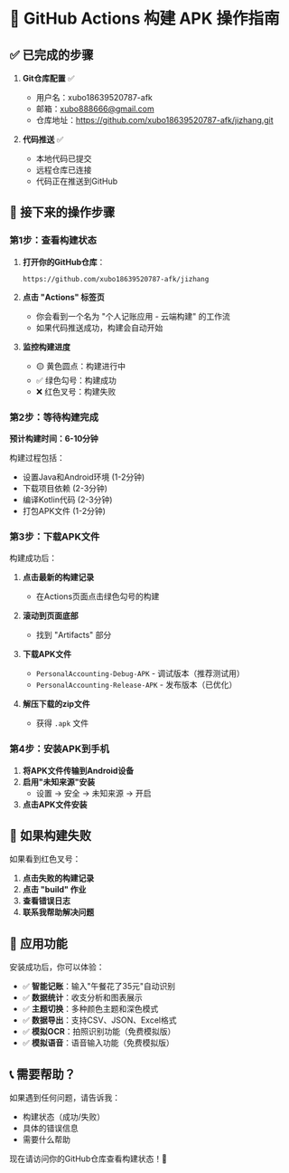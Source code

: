 # 🚀 GitHub Actions 构建 APK 操作指南

## ✅ 已完成的步骤

1. **Git仓库配置** ✅
   - 用户名：xubo18639520787-afk
   - 邮箱：xubo888666@gmail.com
   - 仓库地址：https://github.com/xubo18639520787-afk/jizhang.git

2. **代码推送** ✅
   - 本地代码已提交
   - 远程仓库已连接
   - 代码正在推送到GitHub

## 🎯 接下来的操作步骤

### 第1步：查看构建状态

1. **打开你的GitHub仓库**：
   ```
   https://github.com/xubo18639520787-afk/jizhang
   ```

2. **点击 "Actions" 标签页**
   - 你会看到一个名为 "个人记账应用 - 云端构建" 的工作流
   - 如果代码推送成功，构建会自动开始

3. **监控构建进度**
   - 🟡 黄色圆点：构建进行中
   - ✅ 绿色勾号：构建成功
   - ❌ 红色叉号：构建失败

### 第2步：等待构建完成

**预计构建时间：6-10分钟**

构建过程包括：
- 设置Java和Android环境 (1-2分钟)
- 下载项目依赖 (2-3分钟)
- 编译Kotlin代码 (2-3分钟)
- 打包APK文件 (1-2分钟)

### 第3步：下载APK文件

构建成功后：

1. **点击最新的构建记录**
   - 在Actions页面点击绿色勾号的构建

2. **滚动到页面底部**
   - 找到 "Artifacts" 部分

3. **下载APK文件**
   - `PersonalAccounting-Debug-APK` - 调试版本（推荐测试用）
   - `PersonalAccounting-Release-APK` - 发布版本（已优化）

4. **解压下载的zip文件**
   - 获得 `.apk` 文件

### 第4步：安装APK到手机

1. **将APK文件传输到Android设备**
2. **启用"未知来源"安装**
   - 设置 → 安全 → 未知来源 → 开启
3. **点击APK文件安装**

## 🔧 如果构建失败

如果看到红色叉号：

1. **点击失败的构建记录**
2. **点击 "build" 作业**
3. **查看错误日志**
4. **联系我帮助解决问题**

## 🎉 应用功能

安装成功后，你可以体验：

- ✅ **智能记账**：输入"午餐花了35元"自动识别
- ✅ **数据统计**：收支分析和图表展示
- ✅ **主题切换**：多种颜色主题和深色模式
- ✅ **数据导出**：支持CSV、JSON、Excel格式
- ✅ **模拟OCR**：拍照识别功能（免费模拟版）
- ✅ **模拟语音**：语音输入功能（免费模拟版）

## 📞 需要帮助？

如果遇到任何问题，请告诉我：
- 构建状态（成功/失败）
- 具体的错误信息
- 需要什么帮助

现在请访问你的GitHub仓库查看构建状态！🚀